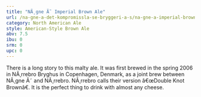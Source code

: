 ```yaml
---
title: "NÃ¸gne Ã˜ Imperial Brown Ale"
url: /na-gne-a-det-kompromissla-se-bryggeri-a-s/na-gne-a-imperial-brown-ale/
category: North American Ale
style: American-Style Brown Ale
abv: 7.5
ibu: 0
srm: 0
upc: 0
---
```

There is a long story to this malty ale.  It was first brewed in the spring 2006 in NÃ¸rrebro Bryghus in Copenhagen, Denmark, as a joint brew between NÃ¸gne Ã˜ and NÃ¸rrebro.  NÃ¸rrebro calls their version â€œDouble Knot Brownâ€.  It is the perfect thing to drink with almost any cheese.
